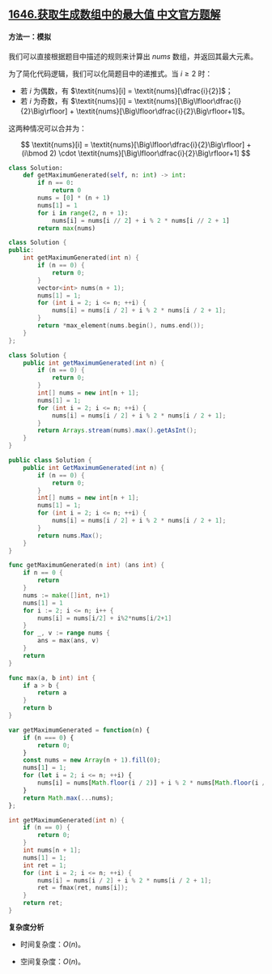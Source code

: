 ## [1646.获取生成数组中的最大值 中文官方题解](https://leetcode.cn/problems/get-maximum-in-generated-array/solutions/100000/huo-qu-sheng-cheng-shu-zu-zhong-de-zui-d-0z2l)
#### 方法一：模拟

我们可以直接根据题目中描述的规则来计算出 $\textit{nums}$ 数组，并返回其最大元素。

为了简化代码逻辑，我们可以化简题目中的递推式。当 $i\ge 2$ 时：

- 若 $i$ 为偶数，有 $\textit{nums}[i] = \textit{nums}[\dfrac{i}{2}]$；
- 若 $i$ 为奇数，有 $\textit{nums}[i] = \textit{nums}[\Big\lfloor\dfrac{i}{2}\Big\rfloor] + \textit{nums}[\Big\lfloor\dfrac{i}{2}\Big\rfloor+1]$。

这两种情况可以合并为：

$$
\textit{nums}[i] = \textit{nums}[\Big\lfloor\dfrac{i}{2}\Big\rfloor] + (i\bmod 2) \cdot \textit{nums}[\Big\lfloor\dfrac{i}{2}\Big\rfloor+1]
$$

```Python [sol1-Python3]
class Solution:
    def getMaximumGenerated(self, n: int) -> int:
        if n == 0:
            return 0
        nums = [0] * (n + 1)
        nums[1] = 1
        for i in range(2, n + 1):
            nums[i] = nums[i // 2] + i % 2 * nums[i // 2 + 1]
        return max(nums)
```

```C++ [sol1-C++]
class Solution {
public:
    int getMaximumGenerated(int n) {
        if (n == 0) {
            return 0;
        }
        vector<int> nums(n + 1);
        nums[1] = 1;
        for (int i = 2; i <= n; ++i) {
            nums[i] = nums[i / 2] + i % 2 * nums[i / 2 + 1];
        }
        return *max_element(nums.begin(), nums.end());
    }
};
```

```Java [sol1-Java]
class Solution {
    public int getMaximumGenerated(int n) {
        if (n == 0) {
            return 0;
        }
        int[] nums = new int[n + 1];
        nums[1] = 1;
        for (int i = 2; i <= n; ++i) {
            nums[i] = nums[i / 2] + i % 2 * nums[i / 2 + 1];
        }
        return Arrays.stream(nums).max().getAsInt();
    }
}
```

```C# [sol1-C#]
public class Solution {
    public int GetMaximumGenerated(int n) {
        if (n == 0) {
            return 0;
        }
        int[] nums = new int[n + 1];
        nums[1] = 1;
        for (int i = 2; i <= n; ++i) {
            nums[i] = nums[i / 2] + i % 2 * nums[i / 2 + 1];
        }
        return nums.Max();
    }
}
```

```go [sol1-Golang]
func getMaximumGenerated(n int) (ans int) {
    if n == 0 {
        return
    }
    nums := make([]int, n+1)
    nums[1] = 1
    for i := 2; i <= n; i++ {
        nums[i] = nums[i/2] + i%2*nums[i/2+1]
    }
    for _, v := range nums {
        ans = max(ans, v)
    }
    return
}

func max(a, b int) int {
    if a > b {
        return a
    }
    return b
}
```

```JavaScript [sol1-JavaScript]
var getMaximumGenerated = function(n) {
    if (n === 0) {
        return 0;
    }
    const nums = new Array(n + 1).fill(0);
    nums[1] = 1;
    for (let i = 2; i <= n; ++i) {
        nums[i] = nums[Math.floor(i / 2)] + i % 2 * nums[Math.floor(i / 2) + 1];
    }
    return Math.max(...nums);
};
```

```C [sol1-C]
int getMaximumGenerated(int n) {
    if (n == 0) {
        return 0;
    }
    int nums[n + 1];
    nums[1] = 1;
    int ret = 1;
    for (int i = 2; i <= n; ++i) {
        nums[i] = nums[i / 2] + i % 2 * nums[i / 2 + 1];
        ret = fmax(ret, nums[i]);
    }
    return ret;
}
```

**复杂度分析**

- 时间复杂度：$O(n)$。

- 空间复杂度：$O(n)$。